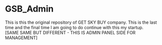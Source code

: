 # GSB_Admin
This is this the original repository of GET SKY BUY company. This is the last time and the final time I am going to do continue with this my startup. [SAME SAME BUT DIFFERENT - THIS IS ADMIN PANEL SIDE FOR MANAGEMENT]
